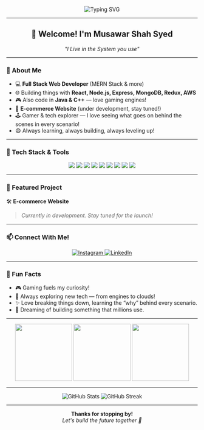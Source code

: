 <!-- Banner or animated GIF can be placed here -->
<p align="center">
  <img src="[https://readme-typing-svg.demolab.com/?lines=Hi%2C+I%27m+Musawar+Shah+Syed!;Full+Stack+Web+Developer;MERN+Stack+Enthusiast;AWS+%7C+Java+%7C+C%2B%2B+Lover;I+Live+in+the+System+You+Use+💻](https://camo.githubusercontent.com/d59ead3b1ce2569e46d86904a385e1d0d85815aa11407b7e998d3b446098f858/68747470733a2f2f6d656469612e67697068792e636f6d2f6d656469612f3236746e333361695469316a6b6c3648362f67697068792e676966)" alt="Typing SVG" />
</p>

---

<h2 align="center">👋 Welcome! I'm Musawar Shah Syed</h2>
<p align="center"><i>"I Live in the System you use"</i></p>

---

### 🚀 About Me

- 💻 **Full Stack Web Developer** (MERN Stack & more)
- 🌐 Building things with **React, Node.js, Express, MongoDB, Redux, AWS**
- 🎮 Also code in **Java & C++** — love gaming engines!
- 🛒 **E-commerce Website** (under development, stay tuned!)
- 🕹️ Gamer & tech explorer — I love seeing what goes on behind the scenes in every scenario!
- 😄 Always learning, always building, always leveling up!

---

### 🧰 Tech Stack & Tools

<p align="center">
  <img src="https://img.shields.io/badge/React-20232A?style=for-the-badge&logo=react&logoColor=61DAFB"/>
  <img src="https://img.shields.io/badge/Node.js-43853D?style=for-the-badge&logo=node-dot-js&logoColor=white"/>
  <img src="https://img.shields.io/badge/Express.js-404D59?style=for-the-badge"/>
  <img src="https://img.shields.io/badge/MongoDB-4EA94B?style=for-the-badge&logo=mongodb&logoColor=white"/>
  <img src="https://img.shields.io/badge/Redux-593D88?style=for-the-badge&logo=redux&logoColor=white"/>
  <img src="https://img.shields.io/badge/AWS-FF9900?style=for-the-badge&logo=amazon-aws&logoColor=white"/>
  <img src="https://img.shields.io/badge/Java-ED8B00?style=for-the-badge&logo=java&logoColor=white"/>
  <img src="https://img.shields.io/badge/C%2B%2B-00599C?style=for-the-badge&logo=c%2B%2B&logoColor=white"/>
  <img src="https://img.shields.io/badge/GitHub-181717?style=for-the-badge&logo=github&logoColor=white"/>
</p>

---

### 🌟 Featured Project

🛠️ **E-commerce Website**  
> _Currently in development. Stay tuned for the launch!_

---

### 📫 Connect With Me!

<p align="center">
  <a href="https://www.instagram.com/syedmusawarshah/" target="_blank">
    <img src="https://img.shields.io/badge/Instagram-%23E4405F.svg?&style=for-the-badge&logo=instagram&logoColor=white" alt="Instagram"/>
  </a>
  <a href="https://www.linkedin.com/in/musawar-shah-70162b20a/" target="_blank">
    <img src="https://img.shields.io/badge/linkedin-%230077B5.svg?&style=for-the-badge&logo=linkedin&logoColor=white" alt="LinkedIn"/>
  </a>
</p>

---

### 🤩 Fun Facts

- 🎮 Gaming fuels my curiosity!
- 👾 Always exploring new tech — from engines to clouds!
- ✨ Love breaking things down, learning the “why” behind every scenario.
- 🤖 Dreaming of building something that millions use.

---

<p align="center">
  <img src="https://media.giphy.com/media/26tn33aiTi1jkl6H6/giphy.gif" width="150"/>
  <img src="https://media.giphy.com/media/LmNwrBhejkK9EFP504/giphy.gif" width="150"/>
  <img src="https://media.giphy.com/media/3o7aD2saalBwwftBIY/giphy.gif" width="150"/>
</p>

---

<p align="center">
  <img src="https://github-readme-stats.vercel.app/api?username=MusawarShahSyed6969&show_icons=true&theme=tokyonight" alt="GitHub Stats"/>
  <img src="https://github-readme-streak-stats.herokuapp.com/?user=MusawarShahSyed6969&theme=tokyonight" alt="GitHub Streak"/>
</p>

---

<p align="center">
  <b>Thanks for stopping by!</b> <br>
  <i>Let's build the future together 🚀</i>
</p>
